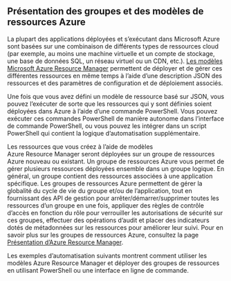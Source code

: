 ## Présentation des groupes et des modèles de ressources Azure

La plupart des applications déployées et s’exécutant dans Microsoft Azure sont basées sur une combinaison de différents types de ressources cloud (par exemple, au moins une machine virtuelle et un compte de stockage, une base de données SQL, un réseau virtuel ou un CDN, etc.). [Les modèles Microsoft Azure Resource Manager](https://msdn.microsoft.com/library/azure/dn835138.aspx) permettent de déployer et de gérer ces différentes ressources en même temps à l’aide d’une description JSON des ressources et des paramètres de configuration et de déploiement associés.

Une fois que vous avez défini un modèle de ressource basé sur JSON, vous pouvez l’exécuter de sorte que les ressources qui y sont définies soient déployées dans Azure à l’aide d’une commande PowerShell. Vous pouvez exécuter ces commandes PowerShell de manière autonome dans l’interface de commande PowerShell, ou vous pouvez les intégrer dans un script PowerShell qui contient la logique d’automatisation supplémentaire.

Les ressources que vous créez à l’aide de modèles Azure Resource Manager seront déployées sur un groupe de ressources Azure nouveau ou existant. Un groupe de ressources Azure vous permet de gérer plusieurs ressources déployées ensemble dans un groupe logique. En général, un groupe contient des ressources associées à une application spécifique. Les groupes de ressources Azure permettent de gérer la globalité du cycle de vie du groupe et/ou de l’application, tout en fournissant des API de gestion pour arrêter/démarrer/supprimer toutes les ressources d’un groupe en une fois, appliquer des règles de contrôle d’accès en fonction du rôle pour verrouiller les autorisations de sécurité sur ces groupes, effectuer des opérations d’audit et placer des indicateurs dotés de métadonnées sur les ressources pour améliorer leur suivi. Pour en savoir plus sur les groupes de ressources Azure, consultez la page [Présentation d’Azure Resource Manager](https://azure.microsoft.com/documentation/articles/resource-group-overview/).

Les exemples d’automatisation suivants montrent comment utiliser les modèles Azure Resource Manager et déployer des groupes de ressources en utilisant PowerShell ou une interface en ligne de commande.

<!---HONumber=July15_HO4-->